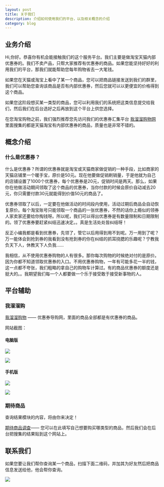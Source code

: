 ```yaml
---
layout: post
title: 关于我们
description: 介绍如何使用我们的平台，以及相关概念的介绍
category: blog
---
```


## 业务介绍

Hi,你好。恭喜你有机会能接触我们的这个服务平台。我们主要是做淘宝天猫内部优惠券的。我们不卖产品，只帮大家推荐有优惠券的商品。如果您能坚持好好的利用我们的平台，那我们就能帮助您每年购物省去一大笔钱。

如果您在天猫或淘宝上看中了某一个商品，您可以把商品链接发送到我们的群里，我们可以帮助您查询该商品是否有内部优惠券，然后您就可以以更便宜的价格得到这个商品。

如果您这阶段想买某一类型的商品，您可以利用我们的系统把这类信息提交给我们，然后我们在后台选好之后再放到这个平台上供您选择。

在您淘宝购物之前，我们强烈推荐您先访问我们的优惠券汇集平台 [我溜溜购物网](http://w66g.com) 里面搜集的都是天猫淘宝有内部优惠券的商品，质量也是非常不错的。

## 概念介绍

### 什么是优惠券？

什么是优惠券？所谓的优惠券就是淘宝或天猫商家做促销的一种手段，比如商家的天猫店铺里一个暖手宝，原价是50元。现在他要做促销刷销量，于是他就为自己的店铺设置了1000个优惠券，每个优惠券是20元，促销时间是两天。那么，如果你在他做活动期间领取了这个商品的优惠券，当你付款的时候会原价自动减去20元，你只需要付款30元就能得到价值50元的商品了。

优惠券领取了以后，一定要在他做活动的时间段内使用，活动过期后商品会自动恢复原价。每个淘宝账号只能领取一个商品的一张优惠券，不然的话你上瘾似的领券人家卖家还要给你掏钱呀。所以呢，我们可以得出优惠券是有数量限制和日期限制的。领了优惠券要赶紧纠结迅速决定。。真是生活处处皆纠结呀！

反正小编我都是看到优惠券，先领了，管它以后用得到用不到呢。万一用到了呢？万一能体会到抢到券的我看到没有抢到券的你在纠结的抓耳挠腮的乐趣呢？宁教我负天下人，休教天下人负我……

我相信，从不使用优惠券购物的人有很多。那你每次购物的时候绝对付的是原价。因为你都不知道领取优惠券的入口。不用优惠券购物，一年有可能多花一半的钱，这一点都不夸张，我们粗略的拿自己的购物车计算过。有的商品优惠券的额度还是挺大的。。我期望我们每一个人都要做一个乐于接受敢于接受新事物的人。

## 平台辅助

### 我溜溜购

[我溜溜购物](http://w66g.com/) —— 优惠券导购网，里面的商品全部都是有优惠券的商品。

网站截图：

#### 电脑版

![](../../images/blog/about-me/w66g_pc_01.png)


![](../../images/blog/about-me/w66g_pc_02.png)

#### 手机版

![](../../images/blog/about-me/w66g_phone_01.png)


![](../../images/blog/about-me/w66g_phone_02.png)

### 期待商品

查询结果模块的内容，将由你来决定！

[期待商品调查](https://jinshuju.net/f/q1SLkb)—— 您可以在此填写自己想要购买哪类型的商品，然后我们会在后台把搜集的结果贴到这个网站上。

## 联系我们

如果您要让我们帮你查询某一个商品，扫描下面二维码，并加其为好友然后把商品信息发送给他，他会帮你查询。


![](../../images/heheda_qr.png)

